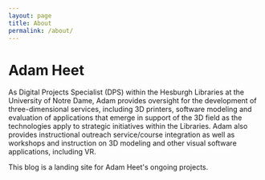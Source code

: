 ```yaml
---
layout: page
title: About
permalink: /about/
---
```


# Adam Heet

As Digital Projects Specialist (DPS) within the Hesburgh Libraries at the University of Notre Dame, Adam provides oversight for the development of three-dimensional services, including 3D printers, software modeling and evaluation of applications that emerge in support of the 3D field as the technologies apply to strategic initiatives within the Libraries. Adam also provides instructional outreach service/course integration as well as workshops and instruction on 3D modeling and other visual software applications, including VR.

This blog is a landing site for Adam Heet's ongoing projects.


